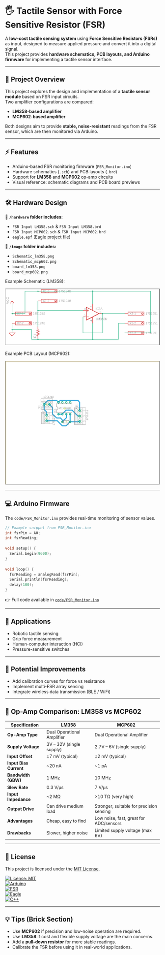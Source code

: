 # 🖐️ Tactile Sensor with Force Sensitive Resistor (FSR)

A **low-cost tactile sensing system** using **Force Sensitive Resistors (FSRs)** as input, designed to measure applied pressure and convert it into a digital signal.  
This project provides **hardware schematics, PCB layouts, and Arduino firmware** for implementing a tactile sensor interface.

---

## 📌 Project Overview

This project explores the design and implementation of a **tactile sensor module** based on FSR input circuits.  
Two amplifier configurations are compared:

- **LM358-based amplifier**  
- **MCP602-based amplifier**

Both designs aim to provide **stable, noise-resistant** readings from the FSR sensor, which are then monitored via Arduino.

---

## ⚡ Features
- Arduino-based FSR monitoring firmware (`FSR_Monitor.ino`)  
- Hardware schematics (`.sch`) and PCB layouts (`.brd`)  
- Support for **LM358** and **MCP602** op-amp circuits  
- Visual reference: schematic diagrams and PCB board previews  

---

## 🛠️ Hardware Design

📂 **`/hardware` folder includes:**
- `FSR Input LM358.sch` & `FSR Input LM358.brd`  
- `FSR Input MCP602.sch` & `FSR Input MCP602.brd`  
- `eagle.epf` (Eagle project file)  

📂 **`/image` folder includes:**
- `Schematic_lm358.png`  
- `Schematic_mcp602.png`  
- `board_lm358.png`  
- `board_mcp602.png`  

Example Schematic (LM358):  

![LM358 Schematic](./image/Schematic_lm358.png)  

Example PCB Layout (MCP602):  

![MCP602 PCB](./image/board_mcp602.png)  

---

## 💻 Arduino Firmware

The `code/FSR_Monitor.ino` provides real-time monitoring of sensor values.

```cpp
// Example snippet from FSR_Monitor.ino
int fsrPin = A0;
int fsrReading;

void setup() {
  Serial.begin(9600);
}

void loop() {
  fsrReading = analogRead(fsrPin);
  Serial.println(fsrReading);
  delay(100);
}
```

👉 Full code available in [`code/FSR_Monitor.ino`](./code/FSR_Monitor.ino)

---

## 🚀 Applications

* Robotic tactile sensing  
* Grip force measurement  
* Human-computer interaction (HCI)  
* Pressure-sensitive switches  

---

## 🔮 Potential Improvements

* Add calibration curves for force vs resistance  
* Implement multi-FSR array sensing  
* Integrate wireless data transmission (BLE / WiFi)  

---

## 🔬 Op-Amp Comparison: LM358 vs MCP602

| Specification        | **LM358**                          | **MCP602**                                  |
|----------------------|------------------------------------|---------------------------------------------|
| **Op-Amp Type**      | Dual Operational Amplifier         | Dual Operational Amplifier                   |
| **Supply Voltage**   | 3V – 32V (single supply)           | 2.7V – 6V (single supply)                    |
| **Input Offset**     | ±7 mV (typical)                    | ±2 mV (typical)                              |
| **Input Bias Current** | ~20 nA                           | ~1 pA                                        |
| **Bandwidth (GBW)**  | 1 MHz                              | 10 MHz                                       |
| **Slew Rate**        | 0.3 V/µs                           | 7 V/µs                                       |
| **Input Impedance**  | ~2 MΩ                              | >10 TΩ (very high)                           |
| **Output Drive**     | Can drive medium load              | Stronger, suitable for precision sensing     |
| **Advantages**       | Cheap, easy to find                | Low noise, fast, great for ADC/sensors       |
| **Drawbacks**        | Slower, higher noise               | Limited supply voltage (max 6V)              |

---

## 📄 License

This project is licensed under the [MIT License](LICENSE).

[![License: MIT](https://img.shields.io/badge/License-MIT-yellow.svg)](https://opensource.org/licenses/MIT)  
[![Arduino](https://img.shields.io/badge/Platform-Arduino-blue)](https://www.arduino.cc/)  
[![FSR](https://img.shields.io/badge/Sensor-FSR-green)]()  
[![Eagle](https://img.shields.io/badge/PCB-Eagle-orange)](https://www.autodesk.com/products/eagle/)  
[![C++](https://img.shields.io/badge/Language-C++-brightgreen)]()  

---



## 💡 Tips (Brick Section)

- Use **MCP602** if precision and low-noise operation are required.  
- Use **LM358** if cost and flexible supply voltage are the main concerns.  
- Add a **pull-down resistor** for more stable readings.  
- Calibrate the FSR before using it in real-world applications.  
